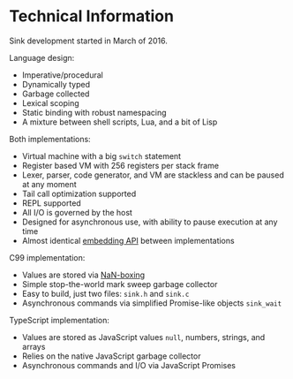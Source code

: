 Technical Information
=====================

Sink development started in March of 2016.

Language design:

* Imperative/procedural
* Dynamically typed
* Garbage collected
* Lexical scoping
* Static binding with robust namespacing
* A mixture between shell scripts, Lua, and a bit of Lisp

Both implementations:

* Virtual machine with a big `switch` statement
* Register based VM with 256 registers per stack frame
* Lexer, parser, code generator, and VM are stackless and can be paused at any moment
* Tail call optimization supported
* REPL supported
* All I/O is governed by the host
* Designed for asynchronous use, with ability to pause execution at any time
* Almost identical [embedding API](https://github.com/velipso/sink/blob/master/docs/embedding.md) between implementations

C99 implementation:

* Values are stored via [NaN-boxing](https://sean.fun/a/nan-boxing)
* Simple stop-the-world mark sweep garbage collector
* Easy to build, just two files: `sink.h` and `sink.c`
* Asynchronous commands via simplified Promise-like objects `sink_wait`

TypeScript implementation:

* Values are stored as JavaScript values `null`, numbers, strings, and arrays
* Relies on the native JavaScript garbage collector
* Asynchronous commands and I/O via JavaScript Promises
